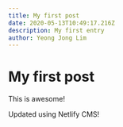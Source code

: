 ```yaml
---
title: My first post
date: 2020-05-13T10:49:17.216Z
description: My first entry
author: Yeong Jong Lim
---
```

# My first post

This is awesome!

Updated using Netlify CMS!